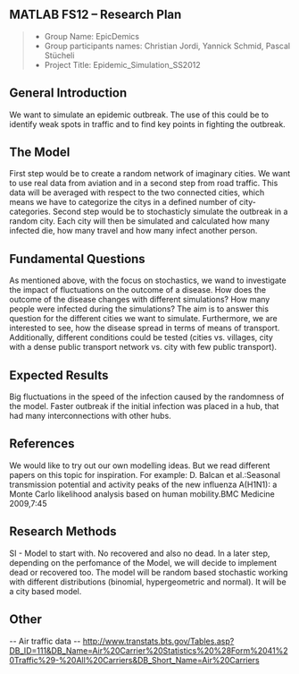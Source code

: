﻿## MATLAB FS12 – Research Plan 

> * Group Name: EpicDemics
> * Group participants names: Christian Jordi, Yannick Schmid, Pascal Stücheli
> * Project Title: Epidemic_Simulation_SS2012

## General Introduction

We want to simulate an epidemic outbreak. The use of this could be to identify weak spots in traffic and to find key points in fighting the outbreak.   

## The Model

First step would be to create a random network of imaginary cities. We want to use real data from aviation and in a second step from road traffic. This data will be averaged with respect to the two connected cities, which means
we have to categorize the citys in a defined number of city-categories. Second step would be to stochasticly simulate the outbreak in a random city. 
Each city will then be simulated and calculated how many infected die, how many travel and how many infect another person. 

## Fundamental Questions

As mentioned above, with the focus  on stochastics, we wand to investigate the impact of fluctuations on the outcome of a disease. How does the outcome of the disease changes with different simulations? How many people were infected during the simulations? The aim is to answer this question for the different cities we want to simulate. Furthermore, we are interested to see, how the disease spread in terms of means of transport. Additionally, different conditions could be tested (cities vs. villages, city with a dense public transport network vs. city with few public transport).

## Expected Results

Big fluctuations in the speed of the infection caused by the randomness of the model. Faster outbreak if the initial infection was placed in a hub, that had many interconnections with other hubs.

## References 

We would like to try out our own modelling ideas. But we read different papers on this topic for inspiration.
For example:
D. Balcan et al.:Seasonal transmission potential and activity peaks of the new influenza A(H1N1): a Monte Carlo likelihood analysis based on human mobility.BMC Medicine 2009,7:45


## Research Methods

SI - Model to start with. No recovered and also no dead. In a later step, depending on the perfomance of the 
Model, we will decide to implement dead or recovered too. 
The model will be random based stochastic working with different distributions (binomial, hypergeometric and normal).
It will be a city based model.

## Other

-- Air traffic data --
http://www.transtats.bts.gov/Tables.asp?DB_ID=111&DB_Name=Air%20Carrier%20Statistics%20%28Form%2041%20Traffic%29-%20All%20Carriers&DB_Short_Name=Air%20Carriers
  